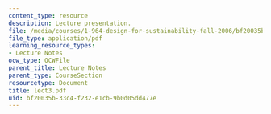 ```yaml
---
content_type: resource
description: Lecture presentation.
file: /media/courses/1-964-design-for-sustainability-fall-2006/bf20035b33c4f232e1cb9b0d05dd477e_lect3.pdf
file_type: application/pdf
learning_resource_types:
- Lecture Notes
ocw_type: OCWFile
parent_title: Lecture Notes
parent_type: CourseSection
resourcetype: Document
title: lect3.pdf
uid: bf20035b-33c4-f232-e1cb-9b0d05dd477e
---
```


